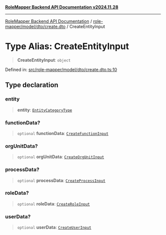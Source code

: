 [**RoleMapper Backend API Documentation v2024.11.28**](../../../../../README.md)

***

[RoleMapper Backend API Documentation](../../../../../modules.md) / [role-mapper/model/dto/create.dto](../README.md) / CreateEntityInput

# Type Alias: CreateEntityInput

> **CreateEntityInput**: `object`

Defined in: [src/role-mapper/model/dto/create.dto.ts:10](https://github.com/FlowCraft-AG/RoleMapper/blob/2b9cb86a69a058eebb4388dc6380ab3f35004bd1/backend/src/role-mapper/model/dto/create.dto.ts#L10)

## Type declaration

### entity

> **entity**: [`EntityCategoryType`](../../../entity/entities.entity/type-aliases/EntityCategoryType.md)

### functionData?

> `optional` **functionData**: [`CreateFunctionInput`](../../../input/create.input/type-aliases/CreateFunctionInput.md)

### orgUnitData?

> `optional` **orgUnitData**: [`CreateOrgUnitInput`](../../../input/create.input/type-aliases/CreateOrgUnitInput.md)

### processData?

> `optional` **processData**: [`CreateProcessInput`](../../../input/create.input/type-aliases/CreateProcessInput.md)

### roleData?

> `optional` **roleData**: [`CreateRoleInput`](../../../input/create.input/type-aliases/CreateRoleInput.md)

### userData?

> `optional` **userData**: [`CreateUserInput`](../../../input/create.input/type-aliases/CreateUserInput.md)
